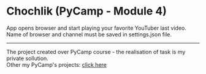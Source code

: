 # Chochlik (PyCamp - Module 4)
App opens browser and start playing your favorite YouTuber last video.
Name of browser and channel must be saved in settings.json file.

******
The project created over PyCamp course - the realisation of task is my private sollution.<br>
Other my PyCamp's projects: [click here](https://github.com/rafkow91/PyCamp)
